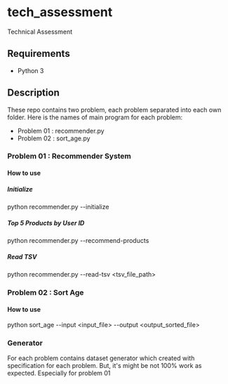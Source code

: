 # tech_assessment
Technical Assessment

## Requirements
- Python 3

## Description
These repo contains two problem, each problem separated into each own folder.
Here is the names of main program for each problem:
- Problem 01 : recommender.py
- Problem 02 : sort_age.py

### Problem 01 : Recommender System
#### How to use
##### Initialize
python recommender.py --initialize

##### Top 5 Products by User ID
python recommender.py --recommend-products <uid>

##### Read TSV
python recommender.py --read-tsv <tsv_file_path>

### Problem 02 : Sort Age
#### How to use
python sort_age --input <input_file> --output <output_sorted_file>

### Generator
For each problem contains dataset generator which created with
specification for each problem. But, it's might be not 100% work as expected. Especially for problem 01
